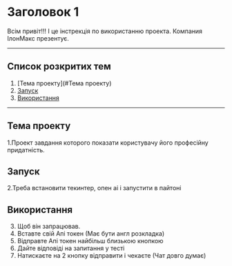 # Заголовок 1
Всім привіт!!!
І це інстрекція по використанню проекта.
Компания ІлонМакс презентує.
____
## Список розкритих тем
1. [Тема проекту](#Тема проекту)
2. [Запуск](#Запуск)
3. [Використання](#Використання)
____
## Тема проекту
1.Проект завдання которого показати користувачу його професійну придатність.
## Запуск
2.Треба встановити текинтер, опен аі і запустити в пайтоні
## Використання
3. Щоб він запрацював.
  1. Вставте свій Апі токен (Має бути англ розкладка)
  2. Відправте Апі токен найбільш близькою кнопкою
  3. Дайте відповіді на запитання у тесті
  4. Натискаєте на 2 кнопку відправити і чекаєте (Чат довго думає)
